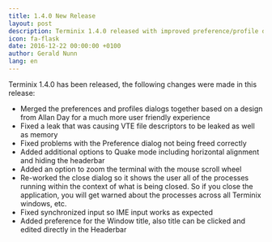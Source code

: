 ```yaml
---
title: 1.4.0 New Release
layout: post
description: Terminix 1.4.0 released with improved preference/profile dialog, new features and many bug fixes.
icon: fa-flask 
date: 2016-12-22 00:00:00 +0100
author: Gerald Nunn
lang: en
---
```


Terminix 1.4.0 has been released, the following changes were made in this release:

* Merged the preferences and profiles dialogs together based on a design from Allan Day for a much more user friendly experience
* Fixed a leak that was causing VTE file descriptors to be leaked as well as memory
* Fixed problems with the Preference dialog not being freed correctly
* Added additional options to Quake mode including horizontal alignment and hiding the headerbar
* Added an option to zoom the terminal with the mouse scroll wheel
* Re-worked the close dialog so it shows the user all of the processes running within the context of what is being closed. So if you close the application, you will get warned about the processes across all Terminix windows, etc.
* Fixed synchronized input so IME input works as expected
* Added preference for the Window title, also title can be clicked and edited directly in the Headerbar